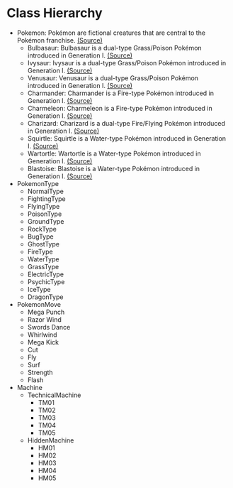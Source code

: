 # Class Hierarchy

* Pokemon: Pokémon are fictional creatures that are central to the Pokémon franchise. [(Source)](https://bulbapedia.bulbagarden.net/wiki/Pok%C3%A9mon_(species))
    * Bulbasaur: Bulbasaur is a dual-type Grass/Poison Pokémon introduced in Generation I. [(Source)](https://bulbapedia.bulbagarden.net/wiki/Bulbasaur_(Pok%C3%A9mon))
    * Ivysaur: Ivysaur is a dual-type Grass/Poison Pokémon introduced in Generation I. [(Source)](https://bulbapedia.bulbagarden.net/wiki/Ivysaur_(Pok%C3%A9mon))
    * Venusaur: Venusaur is a dual-type Grass/Poison Pokémon introduced in Generation I. [(Source)](https://bulbapedia.bulbagarden.net/wiki/Venusaur_(Pok%C3%A9mon))
    * Charmander: Charmander is a Fire-type Pokémon introduced in Generation I. [(Source)](https://bulbapedia.bulbagarden.net/wiki/Charmander_(Pok%C3%A9mon))
    * Charmeleon: Charmeleon is a Fire-type Pokémon introduced in Generation I. [(Source)](https://bulbapedia.bulbagarden.net/wiki/Charmeleon_(Pok%C3%A9mon))
    * Charizard: Charizard is a dual-type Fire/Flying Pokémon introduced in Generation I. [(Source)](https://bulbapedia.bulbagarden.net/wiki/Charizard_(Pok%C3%A9mon))
    * Squirtle: Squirtle is a Water-type Pokémon introduced in Generation I. [(Source)](https://bulbapedia.bulbagarden.net/wiki/Squirtle_(Pok%C3%A9mon))
    * Wartortle: Wartortle is a Water-type Pokémon introduced in Generation I. [(Source)](https://bulbapedia.bulbagarden.net/wiki/Wartortle_(Pok%C3%A9mon))
    * Blastoise: Blastoise is a Water-type Pokémon introduced in Generation I. [(Source)](https://bulbapedia.bulbagarden.net/wiki/Blastoise_(Pok%C3%A9mon))
* PokemonType
    * NormalType
    * FightingType
    * FlyingType
    * PoisonType
    * GroundType
    * RockType
    * BugType
    * GhostType
    * FireType
    * WaterType
    * GrassType
    * ElectricType
    * PsychicType
    * IceType
    * DragonType
* PokemonMove
    *  Mega Punch
    *  Razor Wind
    *  Swords Dance
    *  Whirlwind
    *  Mega Kick
    *  Cut
    *  Fly
    *  Surf
    *  Strength
    *  Flash
* Machine
    * TechnicalMachine
        * TM01
        * TM02
        * TM03
        * TM04
        * TM05
    * HiddenMachine
        * HM01
        * HM02
        * HM03
        * HM04
        * HM05
